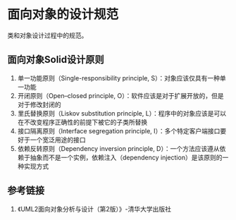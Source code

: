 # 面向对象的设计规范

类和对象设计过程中的规范。

## 面向对象Solid设计原则

1. 单一功能原则（Single-responsibility principle, S）：对象应该仅具有一种单一功能
2. 开闭原则（Open–closed principle, O）：软件应该是对于扩展开放的，但是对于修改封闭的
3. 里氏替换原则（Liskov substitution principle, L）：程序中的对象应该是可以在不改变程序正确性的前提下被它的子类所替换
4. 接口隔离原则（Interface segregation principle, I）：多个特定客户端接口要好于一个宽泛用途的接口
5. 依赖反转原则（Dependency inversion principle, D）：一个方法应该遵从依赖于抽象而不是一个实例，依赖注入（dependency injection）是该原则的一种实现方式



## 参考链接
1. 《UML2面向对象分析与设计（第2版）》-清华大学出版社